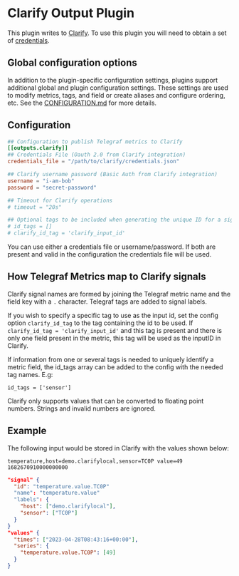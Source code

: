# Clarify Output Plugin

This plugin writes to [Clarify][clarify]. To use this plugin you will
need to obtain a set of [credentials][credentials].

## Global configuration options <!-- @/docs/includes/plugin_config.md -->

In addition to the plugin-specific configuration settings, plugins support
additional global and plugin configuration settings. These settings are used to
modify metrics, tags, and field or create aliases and configure ordering, etc.
See the [CONFIGURATION.md][CONFIGURATION.md] for more details.

[CONFIGURATION.md]: ../../../docs/CONFIGURATION.md#plugins

## Configuration

```toml @sample.conf
## Configuration to publish Telegraf metrics to Clarify
[[outputs.clarify]]
## Credentials File (Oauth 2.0 from Clarify integration)
credentials_file = "/path/to/clarify/credentials.json"

## Clarify username password (Basic Auth from Clarify integration)
username = "i-am-bob"
password = "secret-password"

## Timeout for Clarify operations
# timeout = "20s"

## Optional tags to be included when generating the unique ID for a signal in Clarify
# id_tags = []
# clarify_id_tag = 'clarify_input_id'
```

You can use either a credentials file or username/password.
If both are present and valid in the configuration the
credentials file will be used.

## How Telegraf Metrics map to Clarify signals

Clarify signal names are formed by joining the Telegraf metric name and the
field key with a `.` character. Telegraf tags are added to signal labels.

If you wish to specify a specific tag to use as the input id, set the config
option `clarify_id_tag` to the tag containing the id to be used.
If  `clarify_id_tag = 'clarify_input_id'` and this tag is present and there
is only one field present in the metric, this tag will be used as the inputID
in Clarify.

If information from one or several tags is needed to uniquely identify a metric
field, the id_tags array can be added to the config with the needed tag names.
E.g:

`id_tags = ['sensor']`

Clarify only supports values that can be converted to floating point numbers.
Strings and invalid numbers are ignored.

## Example

The following input would be stored in Clarify with the values shown below:

```text
temperature,host=demo.clarifylocal,sensor=TC0P value=49 1682670910000000000
```

```json
"signal" {
  "id": "temperature.value.TC0P"
  "name": "temperature.value"
  "labels": {
    "host": ["demo.clarifylocal"],
    "sensor": ["TC0P"]
  }
}
"values" {
  "times": ["2023-04-28T08:43:16+00:00"],
  "series": {
    "temperature.value.TC0P": [49]
  }
}
```

[clarify]: https://clarify.io
[clarifydoc]: https://docs.clarify.io
[credentials]: https://docs.clarify.io/users/admin/integrations/credentials
